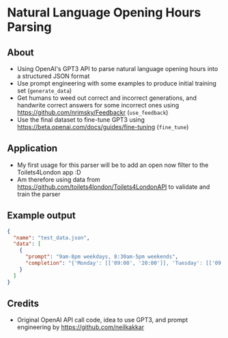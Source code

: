 # Natural Language Opening Hours Parsing

## About

- Using OpenAI's GPT3 API to parse natural language opening hours into a structured JSON format
- Use prompt engineering with some examples to produce initial training set (`generate_data`)
- Get humans to weed out correct and incorrect generations, and handwrite correct answers for some incorrect ones using https://github.com/nrimsky/Feedbackr (`use_feedback`)
- Use the final dataset to fine-tune GPT3 using https://beta.openai.com/docs/guides/fine-tuning (`fine_tune`)

## Application

- My first usage for this parser will be to add an open now filter to the Toilets4London app :D
- Am therefore using data from https://github.com/toilets4london/Toilets4LondonAPI to validate and train the parser

## Example output

```json
{
  "name": "test_data.json",
  "data": [
    {
      "prompt": "9am-8pm weekdays, 8:30am-5pm weekends",
      "completion": "{'Monday': [['09:00', '20:00']], 'Tuesday': [['09:00', '20:00']], 'Wednesday': [['09:00', '20:00']], 'Thursday': [['09:00', '20:00']], 'Friday': [['09:00', '20:00']], 'Saturday': [['08:30', '17:00']], 'Sunday': [['08:30', '17:00']]}"
    }
  ]
}
```

## Credits

- Original OpenAI API call code, idea to use GPT3, and prompt engineering by https://github.com/neilkakkar